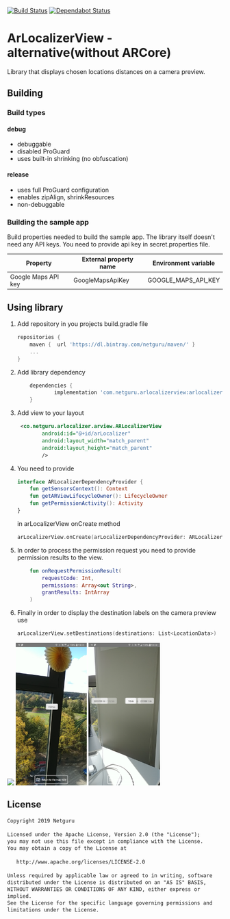 [![Build Status](https://app.bitrise.io/app/02902760b64f29d8/status.svg?token=xLpAoK3SOS0sGo60ASKW-Q&branch=master)](https://app.bitrise.io/app/02902760b64f29d8)
[![Dependabot Status](https://api.dependabot.com/badges/status?host=github&repo=netguru/ar-localizer-view-android&identifier=207792749)](https://dependabot.com)

# ArLocalizerView - alternative(without ARCore)

Library that displays chosen locations distances on a camera preview. 

## Building
<!-- Aim to explain the process so that any new or external developer not familiar with the project can perform build and deploy -->

### Build types
<!-- List and describe build types -->
#### debug
 - debuggable
 - disabled ProGuard
 - uses built-in shrinking (no obfuscation)
 
#### release
 - uses full ProGuard configuration
 - enables zipAlign, shrinkResources
 - non-debuggable

### Building the sample app
<!-- List all build properties that have to be supplied, including secrets. Describe the method of supplying them, both on local builds and CI -->

Build properties needed to build the sample app. The library itself doesn't need any API keys. 
You need to provide api key in secret.properties file. 

| Property            | External property name | Environment variable |
|---------------------|------------------------|----------------------|
| Google Maps API key | GoogleMapsApiKey       | GOOGLE_MAPS_API_KEY  |

## Using library
<!-- description of steps how to implement the library -->

1. Add repository in you projects build.gradle file 
   
    ```gradle
    repositories {
        maven {  url 'https://dl.bintray.com/netguru/maven/' }
        ...
    }
    ```
    
2. Add library dependency 

    ```gradle
        dependencies {
                implementation 'com.netguru.arlocalizerview:arlocalizerview:0.1.0'
        }
    ```
    
3. Add view to your layout

    ```xml
     <co.netguru.arlocalizer.arview.ARLocalizerView
            android:id="@+id/arLocalizer"
            android:layout_width="match_parent"
            android:layout_height="match_parent"
            />
    ``` 
        
4. You need to provide

    ```kotlin
    interface ARLocalizerDependencyProvider {
        fun getSensorsContext(): Context
        fun getARViewLifecycleOwner(): LifecycleOwner
        fun getPermissionActivity(): Activity
    }
    ```      
    
   in arLocalizerView onCreate method
        
    ```kotlin
    arLocalizerView.onCreate(arLocalizerDependencyProvider: ARLocalizerDependencyProvider)
    ```

5. In order to process the permission request you need to provide permission results to the view.

    ```kotlin
        fun onRequestPermissionResult(
            requestCode: Int,
            permissions: Array<out String>,
            grantResults: IntArray
        )
    ```    
    
6. Finally in order to display the destination labels on the camera preview use

    ```kotlin
    arLocalizerView.setDestinations(destinations: List<LocationData>)
    ```
    
<img src="readmeResources/arLocalizer.gif" width="33%"></img> <img src="readmeResources/arLocalizer_1.png" width="33%"></img> <img src="readmeResources/arLocalizer_2.png" width="33%"></img>

## License  
```
Copyright 2019 Netguru

Licensed under the Apache License, Version 2.0 (the "License");
you may not use this file except in compliance with the License.
You may obtain a copy of the License at

   http://www.apache.org/licenses/LICENSE-2.0

Unless required by applicable law or agreed to in writing, software
distributed under the License is distributed on an "AS IS" BASIS,
WITHOUT WARRANTIES OR CONDITIONS OF ANY KIND, either express or implied.
See the License for the specific language governing permissions and
limitations under the License.
```
